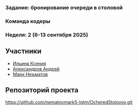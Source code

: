 ### Задание: бронирование очереди в столовой

### Команда кодеры
### Неделя: 2 (6-13 сентября 2025)

## Участники
- [Ильина Ксения](https://github.com/Hioka3) 
- [Александров Андрей](https://github.com/Freez0n)
- [Марк Неъматов](https://github.com/nematovmark5-lgtm)

## Репозиторий проекта
https://github.com/nematovmark5-lgtm/OcheredStolovoy.git
